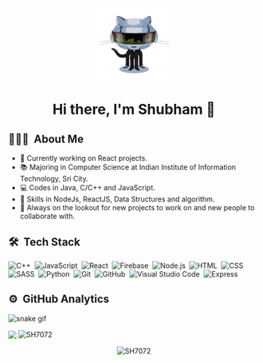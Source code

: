 


<p align="center"><img align='center' src='https://github.com/SH7072/SH7072/blob/main/daftpunktocat-thomas.gif' width='150"'><p>
 
 <h4 align="center"> 
  
 <h1 align="center">Hi there, I'm Shubham 👋</h1>
   
   
<!--    
![](https://komarev.com/ghpvc/?username=SH7072&style=flat-square) -->

   ## 👨🏻‍💻 &nbsp;About Me
- 🔭 Currently working on React projects.
- 📚 Majoring in Computer Science at Indian Institute of Information Technology, Sri City.
- 💻 Codes in Java, C/C++ and JavaScript.
- 🤹 Skills in NodeJs, ReactJS, Data Structures and algorithm.
- 💬 Always on the lookout for new projects to work on and new people to collaborate with.

## 🛠 &nbsp;Tech Stack
![C++](https://img.shields.io/badge/-C++-05122A?style=flat&color=00599C&logo=C%2B%2B&logoColor=FFFFFF)&nbsp;
![JavaScript](https://img.shields.io/badge/-JavaScript-05122A?style=flat&color=222222&logo=JavaScript&logoColor=F7DF1E)&nbsp;
![React](https://img.shields.io/badge/-React-05122A?style=flat&color=222222&logo=React&logoColor=61DAFB)&nbsp;
![Firebase](https://img.shields.io/badge/-Firebase-05122A?style=flat&color=222222&logo=Firebase&logoColor=FFCA28)&nbsp;
![Node.js](https://img.shields.io/badge/-Node.js-05122A?style=flat&color=339933&logo=Node.js&logoColor=FFFFFF)&nbsp;
![HTML](https://img.shields.io/badge/-HTML-05122A?style=flat&&color=E34F26&logo=HTML5&logoColor=FFFFFF)&nbsp;
![CSS](https://img.shields.io/badge/-CSS-05122A?style=flat&color=1572B6&logo=CSS3&logoColor=FFFFFF)&nbsp;
![SASS](https://img.shields.io/badge/-SASS-05122A?style=flat&&color=CC6699&logo=Sass&logoColor=FFFFFF)&nbsp;
![Python](https://img.shields.io/badge/-Python-05122A?style=flat&color=3776AB&logo=Python&logoColor=FFFFFF)&nbsp;
![Git](https://img.shields.io/badge/-Git-05122A?style=flat&logo=git&color=F05032&logoColor=FFFFFF)&nbsp;
![GitHub](https://img.shields.io/badge/-GitHub-05122A?style=flat&color=181717&logo=GitHub&logoColor=FFFFFF)&nbsp;
![Visual Studio Code](https://img.shields.io/badge/-Visual%20Studio%20Code-05122A?style=flat&color=007ACC&logo=Visual+Studio+Code&logoColor=FFFFFF)&nbsp;
![Express](https://img.shields.io/badge/-Express-05122A?style=flat&color=000000&logo=Express&logoColor=FFFFFF)&nbsp;
   
  
## ⚙️ &nbsp;GitHub Analytics
![snake gif](https://github.com/SH7072/SH7072/blob/output/github-contribution-grid-snake.gif)   
   
   <p>
<img align="center" width="48%" src="https://github-readme-stats.vercel.app/api?username=SH7072&show_icons=true&theme=radical&count_private=true%27"/>
<img align="center" width="48%" src="https://github-readme-streak-stats.herokuapp.com?user=SH7072&count_private=true&theme=radical" alt="SH7072"/>
</p>

 <p align="center"><img align="center" width="40%" src="https://github-readme-stats.vercel.app/api/top-langs/?username=SH7072&count_private=true&theme=radical&layout=compact" alt="SH7072" /></p>
   
<!-- <a href="https://github.com/SH7072">
  <img height="180em" src="https://github-readme-stats-eight-theta.vercel.app/api?username=SH7072&show_icons=true&theme=algolia&count_private=true"/>
</a> -->
</p>


